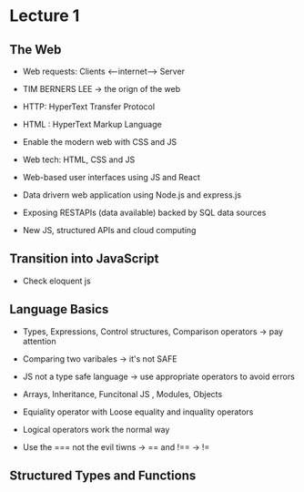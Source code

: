 # Lecture 1

## The Web 
- Web requests: Clients <--internet--> Server
- TIM BERNERS LEE -> the orign of the web
- HTTP: HyperText Transfer Protocol  
- HTML : HyperText Markup Language
- Enable the modern web with CSS and JS  

- Web tech: HTML, CSS and JS
- Web-based user interfaces using JS and React
- Data drivern web application using Node.js and express.js
- Exposing RESTAPIs (data available) backed by SQL data sources
- New JS, structured APIs and cloud computing  

## Transition into JavaScript
- Check eloquent js


## Language Basics
- Types, Expressions, Control structures, Comparison operators -> pay attention
- Comparing two varibales -> it's not SAFE
- JS not a type safe language -> use appropriate operators to avoid errors


- Arrays, Inheritance, Funcitonal JS , Modules, Objects

- Equiality operator with Loose equality and inquality operators

- Logical operators work the normal way
- Use the === not the evil tiwns -> == and !== -> !=

## Structured Types and Functions
 

